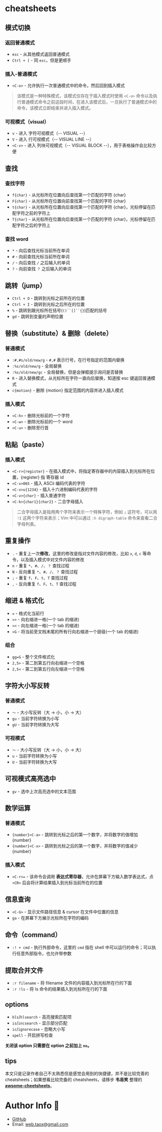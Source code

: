 # cheatsheets

## 模式切换

### 返回普通模式

* `esc` - 从其他模式返回普通模式
* `Ctrl + [` - 同 `esc`，但是更顺手

### 插入-普通模式

* `<C-o>` - 允许执行一次普通模式中的命令，然后回到插入模式

> 该模式是一种特殊模式，该模式仅存在于插入模式时使用 `<C-o>` 命令以及执行普通模式命令之前这段时间，在进入该模式后，一旦执行了普通模式中的命令，该模式立即结束并进入插入模式。

### 可视模式（visual）

* `v` - 进入 字符可视模式（-- VISUAL --）
* `V` - 进入 行可视模式（-- VISUAL LINE --）
* `<C-v>` - 进入 列块可视模式（-- VISUAL BLOCK --），用于表格操作会比较方便

## 查找

### 查找字符

* `f{char}` - 从光标所在位置向后查找第一个匹配的字符 {char}
* `F{char}` - 从光标所在位置向前查找第一个匹配的字符 {char}
* `t{char}` - 从光标所在位置向后查找第一个匹配的字符 {char}，光标停留在匹配字符之前的字符上
* `T{char}` - 从光标所在位置向后查找第一个匹配的字符 {char}，光标停留在匹配字符之后的字符上

### 查找 word

* `*` - 向后查找光标当前所在单词
* `#` - 向前查找光标当前所在单词
* `/` - 向后查找 `/` 之后输入的单词
* `?` - 向前查找 `？` 之后输入的单词

## 跳转（jump）

* `Ctrl + O` - 跳转到光标之前所在的位置
* `Ctrl + I` - 跳转到光标之后所在的位置
* `%` - 跳转到跟光标所在括号(`()``[]``{}`)匹配的括号
* `gd` - 跳转到变量的声明位置

## 替换（substitute）& 删除（delete）

### 普通模式

* `:#,#s/old/new/g` - `#,#` 表示行号，在行号指定的范围内替换
* `:%s/old/new/g` - 全局替换
* `:%s/old/new/gc` - 全局替换，但是会弹框提示询问是否替换
* `R` - 进入替换模式，从光标所在字符一直向后替换，知道按 esc 键返回普通模式
* `c{motion}` - 删除 {motion} 指定范围的内容并进入插入模式

### 插入模式

* `<C-h>` - 删除光标前的一个字符
* `<C-w>` - 删除光标前的一个 word
* `<C-u>` - 删除至行首

## 粘贴（paste）

### 插入模式

* `<C-r>{register}` - 在插入模式中，将指定寄存器中的内容插入到光标所在位置，{register} 指 寄存器 id
* `<C-v>065` - 插入 ASCii 编码代表的字符
* `<C-v>u{1234}` - 插入十六进制编码代表的字符
* `<C-v>{char}` - 插入普通字符
* `<C-k>{char1}{char2}` - 二合字母插入

> 二合字母插入是指用两个字符来表示一个特殊字符，例如 `¡` 这符号，可以用 `!I` 这两个字符来表示；Vim 中可以通过 `:h digraph-table` 命令来查看二合字母列表。

## 重复操作

* `.` - 重复上一次**修改**，这里的修改是指对文件内容的修改，比如 `x`, `d`, `c` 等命令，以及插入模式中对文件内容的修改
* `n` - 重复 `*`、`#`、`/`、`？` 查找过程
* `N` - 反向重复 `*`、`#`、`/`、`？` 查找过程
* `;` - 重复 `f`、`F`、`t`、`T` 查找过程
* `,` - 反向重复 `f`、`F`、`t`、`T` 查找过程

## 缩进 & 格式化

* `=` - 格式化当前行
* `>>` - 向右缩进一格(一个 tab 的缩进)
* `<<` - 向左缩进一格(一个 tab 的缩进)
* `>G` - 将当前至文档末尾的所有行向右缩进一个层级(一个 tab 的缩进)

### 组合

* `gg=G` - 整个文件格式化
* `2,5>` - 第二到第五行向右缩进一个空格
* `2,5<` - 第二到第五行向左缩进一个空格

## 字符大小写反转

### 普通模式

* `～` - 大小写反转（大 -> 小，小 -> 大）
* `gu` - 当前字符转换为小写
* `gU` - 当前字符转换为大写

### 可视模式

* `～` - 大小写反转（大 -> 小，小 -> 大）
* `u` - 当前字符转换为小写
* `U` - 当前字符转换为大写

## 可视模式高亮选中

* `gv` - 选中上次高亮选中的文本范围

## 数学运算

### 普通模式

* `{number}<C-a>` - 跳转到光标之后的第一个数字，并将数字的值增加 {number}
* `{number}<C-x>` - 跳转到光标之后的第一个数字，并将数字的值减少 {number}

### 插入模式

* `<C-r>=` - 该命令会调用 **表达式寄存器**，允许在屏幕下方输入数学表达式，点 `<CR>` 后会将计算结果插入到光标当前所在的位置

## 信息查询

* `<C-G>` - 显示文件路径信息 & cursor 在文件中位置的信息
* `ga` - 在屏幕下方展示光标所在字符的编码

## 命令（command）

* `:! + cmd` - 执行外部命令，这里的 `cmd` 指在 shell 中可以运行的命令；可以执行任意外部指令，也允许带参数

## 提取合并文件

* `:r filename` - 将 filename 文件的内容插入到光标所在行的下面
* `:r !ls` - 将 ls 命令的结果插入到光标所在行的下面

## options

* `hls`/`hlsearch` - 高亮搜索匹配项
* `is`/`incsearch` - 显示部分匹配
* `ic`/`ignorecase` - 忽略大小写
* `spell` - 开启拼写检查

**关闭该 option 只需要在 option 之前加上 `no`。**

## tips

本文只是记录作者自己不太熟悉但是感觉会用到的快捷键，并不是比较完善的 cheatsheets；如果想看比较完备的 cheatsheets，请移步 **韦易笑** 整理的 **[awsome-cheetsheets](https://github.com/skywind3000/awesome-cheatsheets/blob/master/editors/vim.txt)**。

# Author Info 🦂

* [GitHub](https://github.com/Tao-Quixote)
* Email: <web.taox@gmail.com>